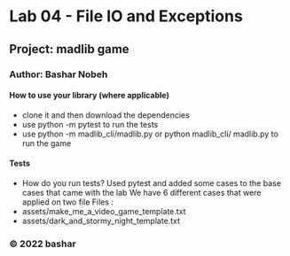# Lab 04 - File IO and Exceptions

## Project: madlib game

### Author: Bashar Nobeh


#### How to use your library (where applicable)
- clone it and then download the dependencies 
- use python -m pytest to run the tests 
- use python -m madlib_cli/madlib.py or python madlib_cli/  madlib.py to run the game

#### Tests

- How do you run tests?
Used pytest and added some cases to the base cases that came with the lab 
We have 6 different cases that were applied on two file 
Files : 
- assets/make_me_a_video_game_template.txt
- assets/dark_and_stormy_night_template.txt


### © 2022 bashar
